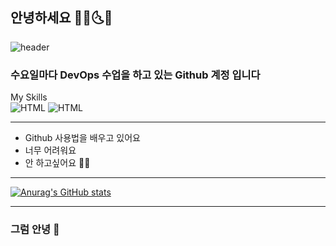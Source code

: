 ## 안녕하세요 🌟🌞🌜🌛
![header](https://capsule-render.vercel.app/api?text=부앙부앙&animation=fadeIn&type=waving&color=random)
### 수요일마다 DevOps 수업을 하고 있는 Github 계정 입니다

My Skills<br/>
![HTML](https://img.shields.io/badge/HTML-E34F26)
![HTML](https://img.shields.io/badge/CSS-1572B6)
<br/> <hr/>

- Github 사용법을 배우고 있어요
- 너무 어려워요
- 안 하고싶어요 🧗‍♂️<br/>
<hr/>

[![Anurag's GitHub stats](https://github-readme-stats.vercel.app/api?username=qwerdf1133&theme=radical&show_icons=true)](https://github.com/anuraghazra/github-readme-stats)
<br/><hr/>

### 그럼 안녕 👋

<!--
**qwerdf1133/qwerdf1133** is a ✨ _special_ ✨ repository because its `README.md` (this file) appears on your GitHub profile.

Here are some ideas to get you started:

- 🔭 I’m currently working on ...
- 🌱 I’m currently learning ...
- 👯 I’m looking to collaborate on ...
- 🤔 I’m looking for help with ...
- 💬 Ask me about ...
- 📫 How to reach me: ...
- 😄 Pronouns: ...
- ⚡ Fun fact: ...
-->
